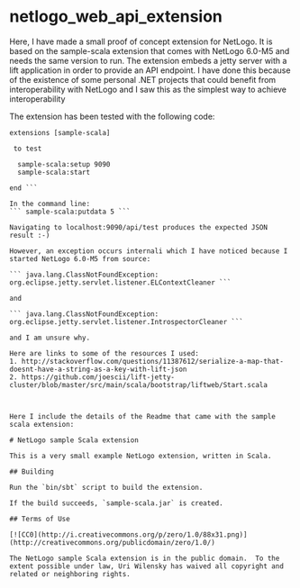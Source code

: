 # netlogo_web_api_extension
Here, I have made a small proof of concept extension for NetLogo. It is based on the sample-scala extension that comes with NetLogo 6.0-M5 and needs the same version to run. The extension embeds a jetty server with a lift application in order to provide an API endpoint. I have done this because of the existence of some personal .NET projects that could benefit from interoperability with NetLogo and I saw this as the simplest way to achieve interoperability

The extension has been tested with the following code:

```netlogo
extensions [sample-scala]
 
 to test
  
  sample-scala:setup 9090
  sample-scala:start
  
end ```

In the command line: 
``` sample-scala:putdata 5 ```

Navigating to localhost:9090/api/test produces the expected JSON result :-) 

However, an exception occurs internali which I have noticed because I started NetLogo 6.0-M5 from source:

``` java.lang.ClassNotFoundException: org.eclipse.jetty.servlet.listener.ELContextCleaner ```

and 

``` java.lang.ClassNotFoundException: org.eclipse.jetty.servlet.listener.IntrospectorCleaner ```

and I am unsure why. 

Here are links to some of the resources I used:
1. http://stackoverflow.com/questions/11387612/serialize-a-map-that-doesnt-have-a-string-as-a-key-with-lift-json
2. https://github.com/joescii/lift-jetty-cluster/blob/master/src/main/scala/bootstrap/liftweb/Start.scala 



Here I include the details of the Readme that came with the sample scala extension: 

# NetLogo sample Scala extension

This is a very small example NetLogo extension, written in Scala.

## Building

Run the `bin/sbt` script to build the extension.

If the build succeeds, `sample-scala.jar` is created.

## Terms of Use

[![CC0](http://i.creativecommons.org/p/zero/1.0/88x31.png)](http://creativecommons.org/publicdomain/zero/1.0/)

The NetLogo sample Scala extension is in the public domain.  To the extent possible under law, Uri Wilensky has waived all copyright and related or neighboring rights.